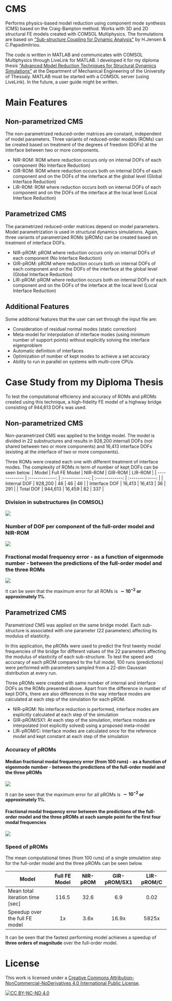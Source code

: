 # CMS
Performs physics-based model reduction using component mode synthesis (CMS) based on the Craig-Bampton method. 
Works with 3D and 2D structural FE models created with COMSOL Multiphysics. The formulations are based on ["Sub-structure Coupling for Dynamic Analysis"](https://link.springer.com/book/10.1007/978-3-030-12819-7) by H.Jensen & C.Papadimitriou.

The code is written in MATLAB and communicates with COMSOL Multiphysics through LiveLink for MATLAB. I developed it for my diploma thesis ["Advanced Model Reduction Techniques for Structural Dynamics Simulations"](https://ir.lib.uth.gr/xmlui/handle/11615/57557?locale-attribute=en) at the Department of Mechanical Engineering of the University of Thessaly. MATLAB must be started with a COMSOL server (using LiveLink).
In the future, a user guide might be written.

# Main Features
## Non-parametrized CMS
The non-parametrized reduced-order matrices are constant, independent of model parameters. Three variants of reduced-order models (ROMs) can be created based on treatment of the degrees of freedom (DOFs) at the interface between two or more components.

- NIR-ROM: ROM where reduction occurs only on internal DOFs of each component (No Interface Reduction)
- GIR-ROM: ROM where reduction occurs both on internal DOFs of each component and on the DOFs of the interface at the global level (Global Interface Reduction)
- LIR-ROM: ROM where reduction occurs both on internal DOFs of each component and on the DOFs of the interface at the local level (Local Interface Reduction)

## Parametrized CMS
The parametrized reduced-order matrices depend on model parameters. Model parametrization is used in structural dynamics simulations. Again, three variants of parametrized ROMs (pROMs) can be created based on treatment of interface DOFs.

- NIR-pROM: pROM where reduction occurs only on internal DOFs of each component (No Interface Reduction)
- GIR-pROM: pROM where reduction occurs both on internal DOFs of each component and on the DOFs of the interface at the global level (Global Interface Reduction)
- LIR-pROM: pROM where reduction occurs both on internal DOFs of each component and on the DOFs of the interface at the local level (Local Interface Reduction)

## Additional Features
Some additional features that the user can set through the input file are:
- Consideration of residual normal modes (static correction)
- Meta-model for interpolation of interface modes (using minimum number of support points) without explicitly solving the interface eigenproblem
- Automatic definition of interfaces
- Optimization of number of kept modes to achieve a set accuracy
- Ability to run in parallel on systems with multi-core CPUs

# Case Study from my Diploma Thesis
To test the computational efficiency and accuracy of ROMs and pROMs created using this technique, a high-fidelity FE model of a highway bridge consisting of 944,613 DOFs was used.

## Non-parametrized CMS
Non-parametrized CMS was applied to the bridge model. The model is divided in 22 substructures and results in 928,200 internall DOFs (not shared between two or more components) and 16,413 interface DOFs (existing at the interface of two or more components).

Three ROMs were created each one with different treatment of interface modes. The complexity of ROMs in term of number of kept DOFs can be seen below.
| Model  | Full FE Model | NIR-ROM | GIR-ROM | LIR-ROM |
| ------------- | :-------------: | :-------------: | :-------------: | :-------------: |
| Internal DOF | 928,200	| 46 | 46	| 46 |
| Interface DOF | 16,413 | 16,413 | 36 | 291 |
| Total DOF | 944,613 | 16,459 | 82 |	337 |

### Division in substructures (in COMSOL)
![](https://github.com/FK-MAD/CMS/blob/main/Metsovo%20bridge%20results/metsovo%2022%20parameters%20iso%20-%20numbered.png?raw=true)

### Number of DOF per component of the full-order model and NIR-ROM
![](https://github.com/FK-MAD/CMS/blob/main/Metsovo%20bridge%20results/internall%20dofs%20full%20vs%20reduced.svg?raw=true)

### Fractional modal frequency error - as a function of eigenmode number - between the predictions of the full-order model and the three ROMs
![](https://github.com/FK-MAD/CMS/blob/main/Metsovo%20bridge%20results/no%20vs%20global%20vs%20local.svg?raw=true)

It can be seen that the maximum error for all ROMs is **$\sim10^{-2}$ or approximately 1%**.


## Parametrized CMS
Parametrized CMS was applied on the same bridge model. Each sub-structure is associated with one parameter (22 parameters) affecting its modulus of elasticity.

In this application, the pROMs were used to predict the first twenty modal frequencies of the bridge for different values of the 22 parameters affecting the modulus of elasticity of each sub-structure. To test the speed and accuracy of each pROM compared to the full model, 100 runs (predictions) were performed with parameters sampled from a 22-dim Gaussian distribution at every run.

Three pROMs were created with same number of internal and interface DOFs as the ROMs presented above. Apart from the difference in number of kept DOFs, there are also differences in the way interface modes are calculated at each step of the simulation for each pROM.
- NIR-pROM: No interface reduction is performed, interface modes are explicitly calculated at each step of the simulation
- GIR-pROM/SX1: At each step of the simulation, interface modes are interpolated (not explicitly solved) using a proposed meta-model
- LIR-pROM/C: Interface modes are calculated once for the reference model and kept constant at each step of the simulation

### Accuracy of pROMs
#### Median fractional modal frequency error (from 100 runs) - as a function of eigenmode number - between the predictions of the full-order model and the three pROMs
![](https://github.com/FK-MAD/CMS/blob/main/Metsovo%20bridge%20results/errors_all_v3.svg?raw=true)

It can be seen that the maximum error for all pROMs is **$\sim10^{-2}$ or approximately 1%**.

#### Fractional modal frequency error between the predictions of the full-order model and the three pROMs at each sample point for the first four modal frequencies
![](https://github.com/FK-MAD/CMS/blob/main/Metsovo%20bridge%20results/errors_all_multi_v3%20-%201.svg?raw=true)

### Speed of pROMs
The mean computational times (from 100 runs) of a single simulation step for the full-order model and the three pROMs can be seen below.

| Model  | Full FE Model | NIR-pROM | GIR-pROM/SX1 | LIR-pROM/C |
| ------------- | :-------------: | :-------------: | :-------------: | :-------------: |
| Mean total iteration time [sec] | 116.5 | 32.6 | 6.9 | 0.02  |
| Speedup over the full FE model | 1x | 3.6x | 16.9x | 5825x  |

It can be seen that the fastest performing model achieves a speedup of **three orders of magnitude** over the full-order model.

# License
This work is licensed under a
[Creative Commons Attribution-NonCommercial-NoDerivatives 4.0 International Public License][cc-by-nc-nd].

[![CC BY-NC-ND 4.0][cc-by-nc-nd-image]][cc-by-nc-nd]

[cc-by-nc-nd]: http://creativecommons.org/licenses/by-nc-nd/4.0/
[cc-by-nc-nd-image]: https://licensebuttons.net/l/by-nc-nd/4.0/88x31.png
[cc-by-nc-nd-shield]: https://img.shields.io/badge/License-CC%20BY--NC--ND%204.0-lightgrey.svg
